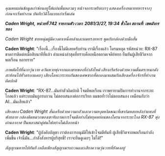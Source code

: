 _คุณพบแผ่นข้อมูลเก่าซ่อนอยู่ใต้แผ่นพื้นหลวมๆ หน้าจอกระพริบเบาๆ แสดงเครื่องหมายทหารจางๆ ก่อนจะเริ่มทำงาน บันทึกวิดีโอแบบเก่าเริ่มเล่น_

**_Caden Wright, หน่วยที่ 742 รายงานตัว เวลา: 2081/3/27, 19:34 ชั่วโมง สถานที่: เขตมังกรทอง_**

_Caden Wright ชายหนุ่มผู้มีดวงตาเหนื่อยล้าและผมทรงทหาร พูดกับกล้องด้วยมือสั่น_

**Caden Wright**: "เรื่องนี้...เรื่องนี้ไม่ดีเลยครับท่าน เรามีเรื่องแล้ว โดรนหลุด รหัสหน่วย: RX-87 ขาดการติดต่อเมื่อสิบนาทีที่แล้ว ตำแหน่งล่าสุดที่ทราบคือเหนือตลาดเจดีย์หยก ยืนยันผู้เสียชีวิตจากพลเรือน หลายราย"

_ภาพตัดไปที่ฉากวุ่นวาย ควันพวยพุ่งจากแผงขายของที่กำลังไหม้ เสียงกรีดร้องด้วยความตื่นตระหนกดังสะท้อนไปทั่วตรอกแคบๆ เสียงโลหะกระทบกันของเศษซากที่ตกลงมาผสมกับเสียงเครื่องจักรที่ทำงานผิดปกติ_

**Caden Wright**: "RX-87...มันทำตัวผิดปกติ โจมตีพลเรือน เราพยายามปิดการทำงานจากระยะไกลแล้ว แต่ระบบมันถูกรบกวน ไม่ตอบสนองต่อการเรียก ผมขอย้ำว่าไม่ตอบสนอง เหมือนกับว่า AI...มันเสียแล้ว"

_เสียงของ Caden Wright สั่นเครือด้วยความกลัวและความหงุดหงิดขณะที่เขาก้มหลบหลังกำแพงที่พังทลาย กล้องติดหมวกของเขาจับภาพการโจมตีอย่างไม่หยุดหย่อนของโดรนจากระยะไกล RX-87 พุ่งผ่านอากาศ ปืนพลาสม่าคู่พ่นไฟอย่างไม่เลือกหน้า_

**Caden Wright**: "ผู้บังคับบัญชา เราต้องการอนุมัติให้เข้าโจมตีทันที ผู้เสียชีวิตจากพลเรือนกำลังเพิ่มขึ้น เจ้านี่มัน...กำลังสังหารผู้บริสุทธิ์! เราจะยืนดูเฉยๆ ไม่ได้!"

_สัญญาณหายไปทันที เหลือเพียงสัญญาณรบกวนและเสียงความวุ่นวายที่ยังคงอยู่_
